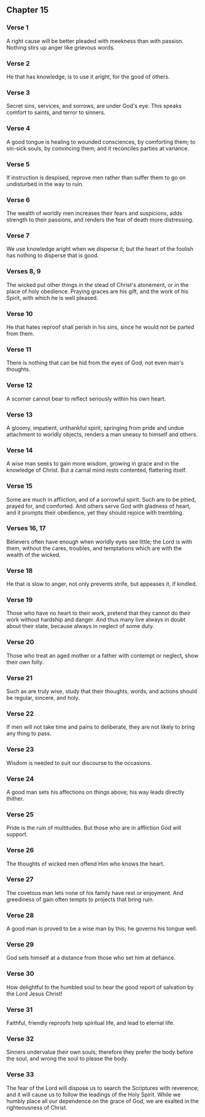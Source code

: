 ## Chapter 15


### Verse 1

A right cause will be better pleaded with meekness than with passion. Nothing stirs up anger like grievous words.

### Verse 2

He that has knowledge, is to use it aright, for the good of others.

### Verse 3

Secret sins, services, and sorrows, are under God's eye. This speaks comfort to saints, and terror to sinners.

### Verse 4

A good tongue is healing to wounded consciences, by comforting them; to sin-sick souls, by convincing them; and it reconciles parties at variance.

### Verse 5

If instruction is despised, reprove men rather than suffer them to go on undisturbed in the way to ruin.

### Verse 6

The wealth of worldly men increases their fears and suspicions, adds strength to their passions, and renders the fear of death more distressing.

### Verse 7

We use knowledge aright when we disperse it; but the heart of the foolish has nothing to disperse that is good.

### Verses 8, 9

The wicked put other things in the stead of Christ's atonement, or in the place of holy obedience. Praying graces are his gift, and the work of his Spirit, with which he is well pleased.

### Verse 10

He that hates reproof shall perish in his sins, since he would not be parted from them.

### Verse 11

There is nothing that can be hid from the eyes of God, not even man's thoughts.

### Verse 12

A scorner cannot bear to reflect seriously within his own heart.

### Verse 13

A gloomy, impatient, unthankful spirit, springing from pride and undue attachment to worldly objects, renders a man uneasy to himself and others.

### Verse 14

A wise man seeks to gain more wisdom, growing in grace and in the knowledge of Christ. But a carnal mind rests contented, flattering itself.

### Verse 15

Some are much in affliction, and of a sorrowful spirit. Such are to be pitied, prayed for, and comforted. And others serve God with gladness of heart, and it prompts their obedience, yet they should rejoice with trembling.

### Verses 16, 17

Believers often have enough when worldly eyes see little; the Lord is with them, without the cares, troubles, and temptations which are with the wealth of the wicked.

### Verse 18

He that is slow to anger, not only prevents strife, but appeases it, if kindled.

### Verse 19

Those who have no heart to their work, pretend that they cannot do their work without hardship and danger. And thus many live always in doubt about their state, because always in neglect of some duty.

### Verse 20

Those who treat an aged mother or a father with contempt or neglect, show their own folly.

### Verse 21

Such as are truly wise, study that their thoughts, words, and actions should be regular, sincere, and holy.

### Verse 22

If men will not take time and pains to deliberate, they are not likely to bring any thing to pass.

### Verse 23

Wisdom is needed to suit our discourse to the occasions.

### Verse 24

A good man sets his affections on things above; his way leads directly thither.

### Verse 25

Pride is the ruin of multitudes. But those who are in affliction God will support.

### Verse 26

The thoughts of wicked men offend Him who knows the heart.

### Verse 27

The covetous man lets none of his family have rest or enjoyment. And greediness of gain often tempts to projects that bring ruin.

### Verse 28

A good man is proved to be a wise man by this; he governs his tongue well.

### Verse 29

God sets himself at a distance from those who set him at defiance.

### Verse 30

How delightful to the humbled soul to hear the good report of salvation by the Lord Jesus Christ!

### Verse 31

Faithful, friendly reproofs help spiritual life, and lead to eternal life.

### Verse 32

Sinners undervalue their own souls; therefore they prefer the body before the soul, and wrong the soul to please the body.

### Verse 33

The fear of the Lord will dispose us to search the Scriptures with reverence; and it will cause us to follow the leadings of the Holy Spirit. While we humbly place all our dependence on the grace of God, we are exalted in the righteousness of Christ.

